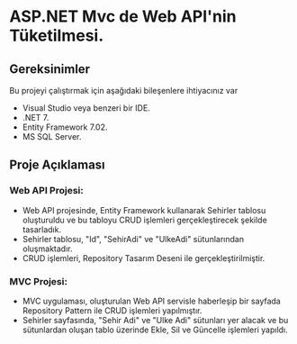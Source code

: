 # ASP.NET Mvc de Web API'nin Tüketilmesi.
## Gereksinimler
Bu projeyi çalıştırmak için aşağıdaki bileşenlere ihtiyacınız var

- Visual Studio veya benzeri bir IDE.
- .NET 7.
- Entity Framework 7.02.
- MS SQL Server.
## Proje Açıklaması
### Web API Projesi:
- Web API projesinde, Entity Framework kullanarak Sehirler tablosu oluşturuldu ve bu tabloyu CRUD işlemleri gerçekleştirecek şekilde tasarladık.
- Sehirler tablosu, "Id", "SehirAdi" ve "UlkeAdi" sütunlarından oluşmaktadır.
- CRUD işlemleri, Repository Tasarım Deseni ile gerçekleştirilmiştir.
### MVC Projesi:
- MVC uygulaması, oluşturulan Web API servisle haberleşip bir sayfada Repository Pattern ile CRUD işlemleri yapılmıştır.
- Sehirler sayfasında, "Sehir Adi" ve "Ulke Adi" sütunları yer alacak ve bu sütunlardan oluşan tablo üzerinde Ekle, Sil ve Güncelle işlemleri yapıldı.




